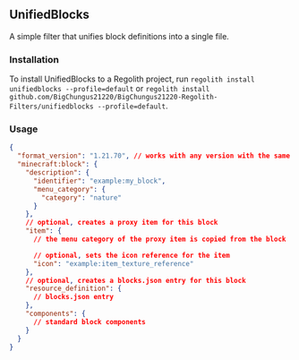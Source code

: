 ## UnifiedBlocks

A simple filter that unifies block definitions into a single file.

### Installation

To install UnifiedBlocks to a Regolith project, run `regolith install unifiedblocks --profile=default` or `regolith install github.com/BigChungus21220/BigChungus21220-Regolith-Filters/unifiedblocks --profile=default`.

### Usage

```json
{
  "format_version": "1.21.70", // works with any version with the same menu category syntax
  "minecraft:block": {
    "description": {
      "identifier": "example:my_block",
      "menu_category": {
        "category": "nature"
      }
    },
    // optional, creates a proxy item for this block
    "item": {
      // the menu category of the proxy item is copied from the block

      // optional, sets the icon reference for the item
      "icon": "example:item_texture_reference"
    },
    // optional, creates a blocks.json entry for this block
    "resource_definition": {
      // blocks.json entry
    },
    "components": {
      // standard block components
    }
  }
}
```